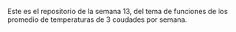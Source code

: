 Este es el repositorio de la semana 13, del tema de funciones de los promedio de temperaturas de 3 coudades por semana.
